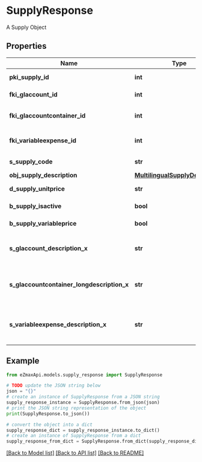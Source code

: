 # SupplyResponse

A Supply Object

## Properties

Name | Type | Description | Notes
------------ | ------------- | ------------- | -------------
**pki_supply_id** | **int** | The unique ID of the Supply | 
**fki_glaccount_id** | **int** | The unique ID of the Glaccount | [optional] 
**fki_glaccountcontainer_id** | **int** | The unique ID of the Glaccountcontainer | [optional] 
**fki_variableexpense_id** | **int** | The unique ID of the Variableexpense | 
**s_supply_code** | **str** | The code of the Supply | 
**obj_supply_description** | [**MultilingualSupplyDescription**](MultilingualSupplyDescription.md) |  | 
**d_supply_unitprice** | **str** | The unit price of the Supply | 
**b_supply_isactive** | **bool** | Whether the supply is active or not | 
**b_supply_variableprice** | **bool** | Whether if the price is variable | 
**s_glaccount_description_x** | **str** | The Description for the Glaccount in the language of the requester | [optional] 
**s_glaccountcontainer_longdescription_x** | **str** | The Description for the Glaccountcontainer in the language of the requester | [optional] 
**s_variableexpense_description_x** | **str** | The description of the Variableexpense in the language of the requester | [optional] 

## Example

```python
from eZmaxApi.models.supply_response import SupplyResponse

# TODO update the JSON string below
json = "{}"
# create an instance of SupplyResponse from a JSON string
supply_response_instance = SupplyResponse.from_json(json)
# print the JSON string representation of the object
print(SupplyResponse.to_json())

# convert the object into a dict
supply_response_dict = supply_response_instance.to_dict()
# create an instance of SupplyResponse from a dict
supply_response_from_dict = SupplyResponse.from_dict(supply_response_dict)
```
[[Back to Model list]](../README.md#documentation-for-models) [[Back to API list]](../README.md#documentation-for-api-endpoints) [[Back to README]](../README.md)


